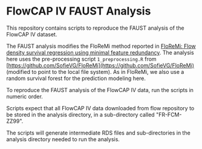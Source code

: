 # FlowCAP IV FAUST Analysis

This repository contains scripts to reproduce the
FAUST analysis of the FlowCAP IV dataset.

The FAUST analysis modifies the FloReMi method reported in
[FloReMi: Flow density survival regression using minimal feature redundancy](https://pubmed.ncbi.nlm.nih.gov/26243673/).
The analysis here uses the pre-processing script `1_preprocessing.R` from
[https://github.com/SofieVG/FloReMi](https://github.com/SofieVG/FloReMi)
(modified to point to the local file system).
As in FloReMi, we also use a random survival forest for the prediction modeling here.

To reproduce the FAUST analysis of the FlowCAP IV data, run the scripts in numeric order.

Scripts expect that all FlowCAP IV data downloaded from flow repository to be stored in the analysis directory, in
a sub-directory called "FR-FCM-ZZ99".

The scripts will generate intermediate RDS files and sub-directories in the analysis directory needed to
run the analysis.